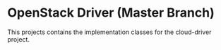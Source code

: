 OpenStack Driver (Master Branch)
================================

This projects contains the implementation classes for the cloud-driver project.
